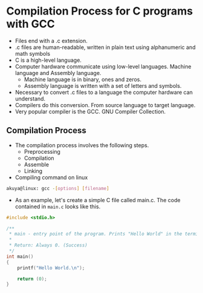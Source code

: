 # Compilation Process for C programs with GCC

- Files end with a .c extension.
- .c files are human-readable, written in plain text using alphanumeric and math symbols
- C is a high-level language.
- Computer hardware communicate using low-level languages. Machine language and Assembly language.
  - Machine language is in binary, ones and zeros.
  - Assembly language is written with a set of letters and symbols.
- Necessary to convert .c files to a language the computer hardware can understand.
- Compilers do this conversion. From source language to target language.
- Very popular compiler is the GCC. GNU Compiler Collection.

## Compilation Process

- The compilation process involves the following steps.
  - Preprocessing
  - Compilation
  - Assemble
  - Linking
- Compiling command on linux

```bash
akuya@linux: gcc -[options] [filename]
```

- As an example, let's create a simple C file called main.c. The code contained in `main.c` looks like this.

```c
#include <stdio.h>

/**
 * main - entry point of the program. Prints "Hello World" in the terminal
 *
 * Return: Always 0. (Success)
 */
int main()
{
	printf("Hello World.\n");

	return (0);
}
```
